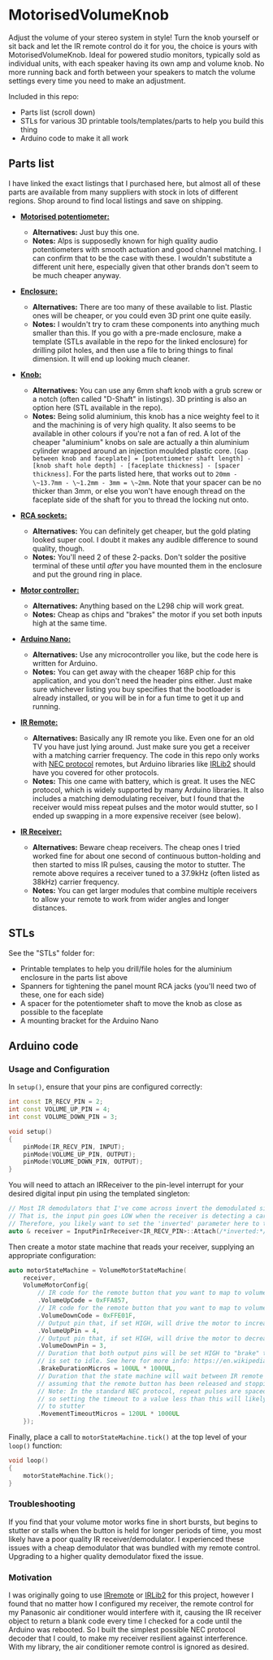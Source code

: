 # MotorisedVolumeKnob

Adjust the volume of your stereo system in style! Turn the knob yourself or sit back and let the IR remote control do it for you, the choice is yours with MotorisedVolumeKnob. Ideal for powered studio monitors, typically sold as individual units, with each speaker having its own amp and volume knob. No more running back and forth between your speakers to match the volume settings every time you need to make an adjustment.

Included in this repo:
 - Parts list (scroll down)
 - STLs for various 3D printable tools/templates/parts to help you build this thing
 - Arduino code to make it all work

## Parts list

I have linked the exact listings that I purchased here, but almost all of these parts are available from many suppliers with stock in lots of different regions. Shop around to find local listings and save on shipping.

 - **[Motorised potentiometer:](https://au.mouser.com/ProductDetail/ALPS/RK16812MG0AF?qs=sGAEpiMZZMtC25l1F4XBUza7emsVrz94iYvX1a0%2Fw%2F8%3D)**
    - **Alternatives:** Just buy this one.
    - **Notes:** Alps is supposedly known for high quality audio potentiometers with smooth actuation and good channel matching. I can confirm that to be the case with these. I wouldn't substitute a different unit here, especially given that other brands don't seem to be much cheaper anyway.

 - **[Enclosure:](https://www.aliexpress.com/item/4000207240540.html)**
    - **Alternatives:** There are too many of these available to list. Plastic ones will be cheaper, or you could even 3D print one quite easily.
    - **Notes:** I wouldn't try to cram these components into anything much smaller than this. If you go with a pre-made enclosure, make a template (STLs available in the repo for the linked enclosure) for drilling pilot holes, and then use a file to bring things to final dimension. It will end up looking much cleaner.

 - **[Knob:](https://www.aliexpress.com/item/32749196662.html)**
    - **Alternatives:** You can use any 6mm shaft knob with a grub screw or a notch (often called "D-Shaft" in listings). 3D printing is also an option here (STL available in the repo).
    - **Notes:** Being solid aluminium, this knob has a nice weighty feel to it and the machining is of very high quality. It also seems to be available in other colours if you're not a fan of red. A lot of the cheaper "aluminium" knobs on sale are actually a thin aluminium cylinder wrapped around an injection moulded plastic core. `[Gap between knob and faceplate] = [potentiometer shaft length] - [knob shaft hole depth] - [faceplate thickness] - [spacer thickness]`. For the parts listed here, that works out to `20mm - \~13.7mm - \~1.2mm - 3mm = \~2mm`. Note that your spacer can be no thicker than 3mm, or else you won't have enough thread on the faceplate side of the shaft for you to thread the locking nut onto.

 - **[RCA sockets:](https://www.aliexpress.com/item/33002834825.html)**
    - **Alternatives:** You can definitely get cheaper, but the gold plating looked super cool. I doubt it makes any audible difference to sound quality, though.
    - **Notes:** You'll need 2 of these 2-packs. Don't solder the positive terminal of these until *after* you have mounted them in the enclosure and put the ground ring in place.

 - **[Motor controller:](https://www.aliexpress.com/item/32925603735.html)**
    - **Alternatives:** Anything based on the L298 chip will work great.
    - **Notes:** Cheap as chips and "brakes" the motor if you set both inputs high at the same time.

 - **[Arduino Nano:](https://www.aliexpress.com/item/32341832857.html)**
    - **Alternatives:** Use any microcontroller you like, but the code here is written for Arduino.
    - **Notes:** You can get away with the cheaper 168P chip for this application, and you don't need the header pins either. Just make sure whichever listing you buy specifies that the bootloader is already installed, or you will be in for a fun time to get it up and running.

 - **[IR Remote:](https://www.aliexpress.com/item/1129167188.html)**
    - **Alternatives:** Basically any IR remote you like. Even one for an old TV you have just lying around. Just make sure you get a receiver with a matching carrier frequency. The code in this repo only works with [NEC protocol](https://www.sbprojects.net/knowledge/ir/nec.php) remotes, but Arduino libraries like [IRLib2](https://github.com/cyborg5/IRLib2/tree/master/IRLib2) should have you covered for other protocols.
    - **Notes:** This one came with battery, which is great. It uses the NEC protocol, which is widely supported by many Arduino libraries. It also includes a matching demodulating receiver, but I found that the receiver would miss repeat pulses and the motor would stutter, so I ended up swapping in a more expensive receiver (see below).

 - **[IR Receiver:](https://www.jaycar.com.au/5mm-infrared-receiver/p/ZD1952)**
    - **Alternatives:** Beware cheap receivers. The cheap ones I tried worked fine for about one second of continuous button-holding and then started to miss IR pulses, causing the motor to stutter. The remote above requires a receiver tuned to a 37.9kHz (often listed as 38kHz) carrier frequency.
    - **Notes:** You can get larger modules that combine multiple receivers to allow your remote to work from wider angles and longer distances.

## STLs

See the "STLs" folder for:

 - Printable templates to help you drill/file holes for the aluminium enclosure in the parts list above
 - Spanners for tightening the panel mount RCA jacks (you'll need two of these, one for each side)
 - A spacer for the potentiometer shaft to move the knob as close as possible to the faceplate
 - A mounting bracket for the Arduino Nano

## Arduino code

### Usage and Configuration

In `setup()`, ensure that your pins are configured correctly:

```c++
int const IR_RECV_PIN = 2;
int const VOLUME_UP_PIN = 4;
int const VOLUME_DOWN_PIN = 3;

void setup()
{
    pinMode(IR_RECV_PIN, INPUT);
    pinMode(VOLUME_UP_PIN, OUTPUT);
    pinMode(VOLUME_DOWN_PIN, OUTPUT);
}
```

You will need to attach an IRReceiver to the pin-level interrupt for your desired digital input pin using the templated singleton:

```c++
// Most IR demodulators that I've come across invert the demodulated signal
// That is, the input pin goes LOW when the receiver is detecting a carrier pulse
// Therefore, you likely want to set the 'inverted' parameter here to true
auto & receiver = InputPinIrReceiver<IR_RECV_PIN>::Attach(/*inverted:*/true);
```

Then create a motor state machine that reads your receiver, supplying an appropriate configuration:

```c++
auto motorStateMachine = VolumeMotorStateMachine(
    receiver,
    VolumeMotorConfig{
        // IR code for the remote button that you want to map to volume +
        .VolumeUpCode = 0xFFA857,
        // IR code for the remote button that you want to map to volume -
        .VolumeDownCode = 0xFFE01F,
        // Output pin that, if set HIGH, will drive the motor to increase the volume
        .VolumeUpPin = 4,
        // Output pin that, if set HIGH, will drive the motor to decrease the volume
        .VolumeDownPin = 3,
        // Duration that both output pins will be set HIGH to "brake" the motor when it
        // is set to idle. See here for more info: https://en.wikipedia.org/wiki/H-bridge#Operation
        .BrakeDurationMicros = 100UL * 1000UL,
        // Duration that the state machine will wait between IR remote packets before
        // assuming that the remote button has been released and stopping the motor
        // Note: In the standard NEC protocol, repeat pulses are spaced 110ms apart,
        // so setting the timeout to a value less than this will likely cause the motor
        // to stutter
        .MovementTimeoutMicros = 120UL * 1000UL
    });
```

Finally, place a call to `motorStateMachine.tick()` at the top level of your `loop()` function:

```c++
void loop()
{
    motorStateMachine.Tick();
}
```

### Troubleshooting

If you find that your volume motor works fine in short bursts, but begins to stutter or stalls when the button is held for longer periods of time, you most likely have a poor quality IR receiver/demodulator. I experienced these issues with a cheap demodulator that was bundled with my remote control. Upgrading to a higher quality demodulator fixed the issue.

### Motivation

I was originally going to use [IRremote](https://github.com/z3t0/Arduino-IRremote) or [IRLib2](https://github.com/cyborg5/IRLib2) for this project, however I found that no matter how I configured my receiver, the remote control for my Panasonic air conditioner would interfere with it, causing the IR receiver object to return a blank code every time I checked for a code until the Arduino was rebooted. So I built the simplest possible NEC protocol decoder that I could, to make my receiver resilient against interference. With my library, the air conditioner remote control is ignored as desired.